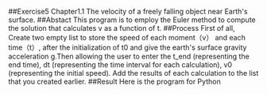 ##Exercise5  Chapter1.1 The velocity of a freely falling object near Earth's surface.
##Abstact 
This program is to employ the Euler method to compute the solution that calculates v as a function of t.
##Process
First of all, Create two empty list to store the speed of each moment（v） and each time（t）, after the initialization of t0 and give the earth's surface gravity acceleration g.Then allowing the user to enter the t_end (representing the end time), dt (representing the time interval for each calculation), v0 (representing the initial speed).
Add the results of each calculation to the list that you created earlier.
##Result
Here is the program for Python
